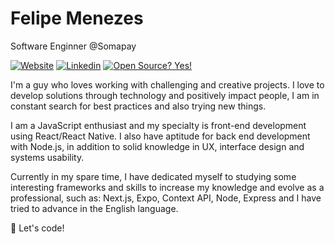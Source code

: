 # Felipe Menezes

Software Enginner @Somapay

[![Website](https://img.shields.io/badge/Website-red.svg?logo=Coveralls)]()
[![Linkedin](https://img.shields.io/badge/Linkedin-blue.svg?logo=linkedin)](https://www.linkedin.com/in/felipemenezesmagalhaes/)
[![Open Source? Yes!](https://badgen.net/badge/Open%20Source%20%3F/Yes%21/1abc9c?icon=github)]()

I'm a guy who loves working with challenging and creative projects. I love to develop solutions through technology and positively impact people, I am in constant search for best practices and also trying new things.

I am a JavaScript enthusiast and my specialty is front-end development using React/React Native. I also have aptitude for back end development with Node.js, in addition to solid knowledge in UX, interface design and systems usability.

Currently in my spare time, I have dedicated myself to studying some interesting frameworks and skills to increase my knowledge and evolve as a professional, such as: Next.js, Expo, Context API, Node, Express and I have tried to advance in the English language.

:rocket: Let's code! 
